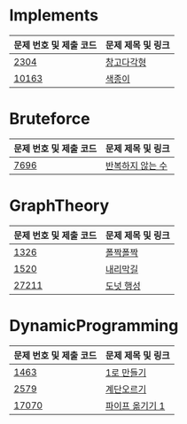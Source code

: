 # Implements

| 문제 번호 및 제출 코드 | 문제 제목 및 링크 |
| ---- | ---- |
| [2304](src/AlgorithmStudy/N2304.java) | [창고다각형](https://www.acmicpc.net/problem/2304)<br> |
| [10163](src/N10163.java) | [색종이](https://www.acmicpc.net/problem/10163)<br> |

# Bruteforce

| 문제 번호 및 제출 코드 | 문제 제목 및 링크 |
| ---- | ---- |
| [7696](src/Bruteforce/N7696.java) | [반복하지 않는 수](https://www.acmicpc.net/problem/7696)<br> |

# GraphTheory

| 문제 번호 및 제출 코드 | 문제 제목 및 링크 |
| ---- | ---- |
| [1326](src/GraphTheory/N1326.java) | [폴짝폴짝](https://www.acmicpc.net/problem/1326)<br> |
| [1520](src/GraphTheory/N1520.java) | [내리막길](https://www.acmicpc.net/problem/1520)<br> |
| [27211](src/GraphTheory/N27211.java) | [도넛 행성](https://www.acmicpc.net/problem/27211)<br> |

# DynamicProgramming

| 문제 번호 및 제출 코드 | 문제 제목 및 링크 |
| ---- | ---- |
| [1463](src/DynamicProgramming/N1463.java) | [1로 만들기](https://www.acmicpc.net/problem/1463)<br> |
| [2579](src/DynamicProgramming/N2579.java) | [계단오르기](https://www.acmicpc.net/problem/2579) |
| [17070](src/DynamicProgramming/N17070.java) | [파이프 옮기기 1](https://www.acmicpc.net/problem/17070) |
